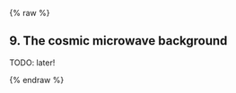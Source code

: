 {% raw %}
<section markdown="1">

## 9. The cosmic microwave background

TODO: later!

</section>

{% endraw %}
